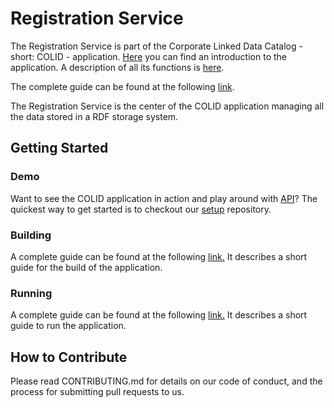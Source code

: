 # Registration Service

The Registration Service is part of the Corporate Linked Data Catalog - short: COLID - application.
[Here](https://colid.pages.gitlab.bayer.com/docs/tech/#/?id=introduction) you can find an introduction to the application.
A description of all its functions is [here](https://colid.pages.gitlab.bayer.com/docs/tech/#/functional-specification).

The complete guide can be found at the following [link](https://bayer-group.github.io/colid-documentation).

The Registration Service is the center of the COLID application managing all the data stored in a RDF storage system.

## Getting Started

### Demo

Want to see the COLID application in action and play around with [API](https://bayer-group.github.io/colid-documentation)? The quickest way to get started is to checkout our [setup](https://github.com/Bayer-Group/COLID-Setup) repository. 

### Building

A complete guide can be found at the following [link.](https://bayer-group.github.io/colid-documentation) It describes a short guide for the build of the application.

### Running

A complete guide can be found at the following [link.](https://bayer-group.github.io/colid-documentation) It describes a short guide to run the application.

## How to Contribute

Please read CONTRIBUTING.md for details on our code of conduct, and the process for submitting pull requests to us.
